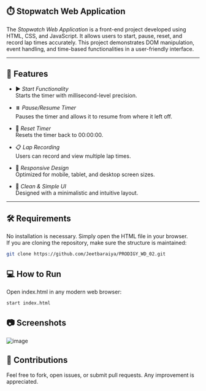 ## ⏱️ Stopwatch Web Application

The *Stopwatch Web Application* is a front-end project developed using HTML, CSS, and JavaScript. It allows users to start, pause, reset, and record lap times accurately. This project demonstrates DOM manipulation, event handling, and time-based functionalities in a user-friendly interface.

---

## 🚀 Features

- ▶️ *Start Functionality*  
  Starts the timer with millisecond-level precision.

- ⏸️ *Pause/Resume Timer*  
  Pauses the timer and allows it to resume from where it left off.

- 🔁 *Reset Timer*  
  Resets the timer back to 00:00:00.

- 📋 *Lap Recording*  
  Users can record and view multiple lap times.

- 📱 *Responsive Design*  
  Optimized for mobile, tablet, and desktop screen sizes.

- 🎨 *Clean & Simple UI*  
  Designed with a minimalistic and intuitive layout.

---

## 🛠️ Requirements

No installation is necessary. Simply open the HTML file in your browser.  
If you are cloning the repository, make sure the structure is maintained:

```bash
git clone https://github.com/Jeetbaraiya/PRODIGY_WD_02.git
```

## 💻 How to Run


Open index.html in any modern web browser:
```bash
start index.html
```

## 📷 Screenshots

![image](https://github.com/user-attachments/assets/30ff11ae-cc90-43e2-a92d-9908105513db)


## 🤝 Contributions

Feel free to fork, open issues, or submit pull requests. Any improvement is appreciated.
